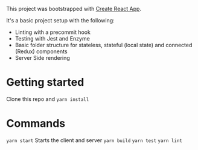 This project was bootstrapped with [Create React App](https://github.com/facebook/create-react-app).

It's a basic project setup with the following:
- Linting with a precommit hook
- Testing with Jest and Enzyme
- Basic folder structure for stateless, stateful (local state) and connected (Redux) components
- Server Side rendering

# Getting started
Clone this repo and `yarn install`

# Commands
`yarn start` Starts the client and server
`yarn build`
`yarn test`
`yarn lint`
